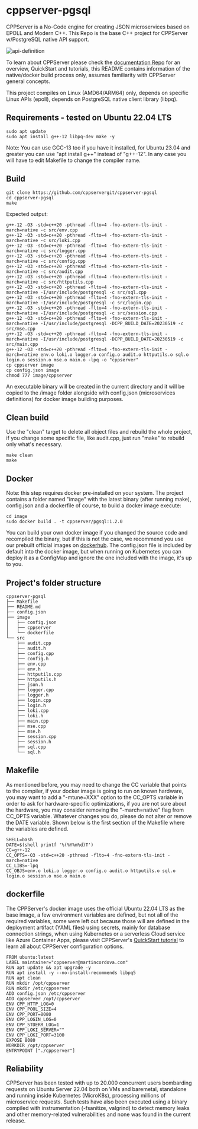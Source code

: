 # cppserver-pgsql
CPPServer is a No-Code engine for creating JSON microservices based on EPOLL and Modern C++.
This Repo is the base C++ project for CPPServer w/PostgreSQL native API support.

![api-definition](https://github.com/cppservergit/cppserver-pgsql/assets/126841556/c366e193-44ce-489f-93d6-61fabdab9fc6)

To learn about CPPServer please check the [documentation Repo](https://github.com/cppservergit/cppserver-docs) for an overview, QuickStart and tutorials, this README contains information of the native/docker build process only, assumes familiarity with CPPServer general concepts.

This project compiles on Linux (AMD64/ARM64) only, depends on specific Linux APIs (epoll), depends on PostgreSQL native client library (libpq).

## Requirements - tested on Ubuntu 22.04 LTS
```
sudo apt update
sudo apt install g++-12 libpq-dev make -y
```

Note: You can use GCC-13 too if you have it installed, for Ubuntu 23.04 and greater you can use "apt install g++" instead of "g++-12". In any case you will have to edit Makefile to change the compiler name.

## Build

```
git clone https://github.com/cppservergit/cppserver-pgsql
cd cppserver-pgsql
make
```

Expected output:
```
g++-12 -O3 -std=c++20 -pthread -flto=4 -fno-extern-tls-init -march=native -c src/env.cpp
g++-12 -O3 -std=c++20 -pthread -flto=4 -fno-extern-tls-init -march=native -c src/loki.cpp
g++-12 -O3 -std=c++20 -pthread -flto=4 -fno-extern-tls-init -march=native -c src/logger.cpp
g++-12 -O3 -std=c++20 -pthread -flto=4 -fno-extern-tls-init -march=native -c src/config.cpp
g++-12 -O3 -std=c++20 -pthread -flto=4 -fno-extern-tls-init -march=native -c src/audit.cpp
g++-12 -O3 -std=c++20 -pthread -flto=4 -fno-extern-tls-init -march=native -c src/httputils.cpp
g++-12 -O3 -std=c++20 -pthread -flto=4 -fno-extern-tls-init -march=native -I/usr/include/postgresql -c src/sql.cpp
g++-12 -O3 -std=c++20 -pthread -flto=4 -fno-extern-tls-init -march=native -I/usr/include/postgresql -c src/login.cpp
g++-12 -O3 -std=c++20 -pthread -flto=4 -fno-extern-tls-init -march=native -I/usr/include/postgresql -c src/session.cpp
g++-12 -O3 -std=c++20 -pthread -flto=4 -fno-extern-tls-init -march=native -I/usr/include/postgresql -DCPP_BUILD_DATE=20230519 -c src/mse.cpp
g++-12 -O3 -std=c++20 -pthread -flto=4 -fno-extern-tls-init -march=native -I/usr/include/postgresql -DCPP_BUILD_DATE=20230519 -c src/main.cpp
g++-12 -O3 -std=c++20 -pthread -flto=4 -fno-extern-tls-init -march=native env.o loki.o logger.o config.o audit.o httputils.o sql.o login.o session.o mse.o main.o -lpq -o "cppserver"
cp cppserver image
cp config.json image
chmod 777 image/cppserver
```

An executable binary will be created in the current directory and it will be copied to the /image folder alongside with config.json (microservices definitions) for docker image building purposes.

## Clean build

Use the "clean" target to delete all object files and rebuild the whole project, if you change some specific file, like audit.cpp, just run "make" to rebuild only what's necessary.

```
make clean
make
```

## Docker

Note: this step requires docker pre-installed on your system.
The project contains a folder named "image" with the latest binary (after running make), config.json and a dockerfile of course, to build a docker image execute:
```
cd image
sudo docker build . -t cppserver/pgsql:1.2.0
```

You can build your own docker image if you changed the source code and recompiled the binary, but if this is not the case, we recommend you use our prebuilt official images on [dockerhub](https://hub.docker.com/repository/docker/cppserver/pgsql/general).
The config.json file is included by default into the docker image, but when running on Kubernetes you can deploy it as a ConfigMap and ignore the one included with the image, it's up to you.


## Project's folder structure

```
cppserver-pgsql
├── Makefile
├── README.md
├── config.json
├── image
│   ├── config.json
│   ├── cppserver
│   └── dockerfile
└── src
    ├── audit.cpp
    ├── audit.h
    ├── config.cpp
    ├── config.h
    ├── env.cpp
    ├── env.h
    ├── httputils.cpp
    ├── httputils.h
    ├── json.h
    ├── logger.cpp
    ├── logger.h
    ├── login.cpp
    ├── login.h
    ├── loki.cpp
    ├── loki.h
    ├── main.cpp
    ├── mse.cpp
    ├── mse.h
    ├── session.cpp
    ├── session.h
    ├── sql.cpp
    └── sql.h
```

## Makefile

As mentioned before, you may need to change the CC variable that points to the compiler, if your docker image is going to run on known hardware, you may want to add a "-mtune=XXX" option to the CC_OPTS variable in order to ask for hardware-specific optimizations, if you are not sure about the hardware, you may consider removing the "-march=native" flag from CC_OPTS variable. Whatever changes you do, please do not alter or remove the DATE variable. Shown below is the first section of the Makefile where the variables are defined.
```
SHELL=bash
DATE=$(shell printf '%(%Y%m%d)T')
CC=g++-12
CC_OPTS=-O3 -std=c++20 -pthread -flto=4 -fno-extern-tls-init -march=native
CC_LIBS=-lpq
CC_OBJS=env.o loki.o logger.o config.o audit.o httputils.o sql.o login.o session.o mse.o main.o
```

## dockerfile

The CPPServer's docker image uses the official Ubuntu 22.04 LTS as the base image, a few environment variables are defined, but not all of the required variables, some were left out because those will are defined in the deployment artifact (YAML files) using secrets, mainly for database connection strings, when using Kubernetes or a serverless Cloud service like Azure Container Apps, please visit CPPServer's [QuickStart tutorial](https://github.com/cppservergit/cppserver-docs/blob/main/quickstart.md) to learn all about CPPServer configuration options.

```
FROM ubuntu:latest
LABEL maintainer="cppserver@martincordova.com"
RUN apt update && apt upgrade -y 
RUN apt install -y --no-install-recommends libpq5
RUN apt clean
RUN mkdir /opt/cppserver
RUN mkdir /etc/cppserver
ADD config.json /etc/cppserver
ADD cppserver /opt/cppserver
ENV CPP_HTTP_LOG=0
ENV CPP_POOL_SIZE=4
ENV CPP_PORT=8080
ENV CPP_LOGIN_LOG=0
ENV CPP_STDERR_LOG=1
ENV CPP_LOKI_SERVER=""
ENV CPP_LOKI_PORT=3100
EXPOSE 8080
WORKDIR /opt/cppserver
ENTRYPOINT ["./cppserver"]
```

## Reliability

CPPServer has been tested with up to 20.000 concurrent users bombarding requests on Ubuntu Server 22.04 both on VMs and baremetal, standalone and running inside Kubernetes (MicroK8s), processing millions of microservice requests. Such tests have also been executed using a binary compiled with instrumentation (-fsanitize, valgrind) to detect memory leaks and other memory-related vulnerabilities and none was found in the current release.
